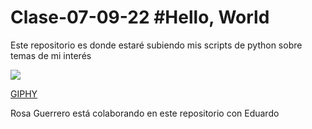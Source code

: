 # Clase-07-09-22 #Hello, World
Este repositorio es donde estaré subiendo mis scripts de python sobre temas de mi interés 

![](https://media.giphy.com/media/WzPVwbTNBIBQDjdpeV/giphy-downsized-large.gif)

[GIPHY](https://giphy.com/clips/uefa-euro-cup-2020-uefa-RNlgWpfnRNRGBES99r)


Rosa Guerrero está colaborando en este repositorio con Eduardo 
